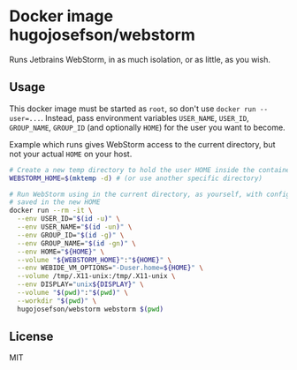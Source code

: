 # Docker image hugojosefson/webstorm

Runs Jetbrains WebStorm, in as much isolation, or as little, as you
wish.

## Usage

This docker image must be started as `root`, so don't use `docker
run --user=...`. Instead,  pass environment variables `USER_NAME`,
`USER_ID`, `GROUP_NAME`, `GROUP_ID` (and optionally `HOME`) for the
user you want to become.

Example which runs gives WebStorm access to the current directory, but
not your actual `HOME` on your host.

```bash
# Create a new temp directory to hold the user HOME inside the container
WEBSTORM_HOME=$(mktemp -d) # (or use another specific directory)

# Run WebStorm using in the current directory, as yourself, with config
# saved in the new HOME
docker run --rm -it \
  --env USER_ID="$(id -u)" \
  --env USER_NAME="$(id -un)" \
  --env GROUP_ID="$(id -g)" \
  --env GROUP_NAME="$(id -gn)" \
  --env HOME="${HOME}" \
  --volume "${WEBSTORM_HOME}":"${HOME}" \
  --env WEBIDE_VM_OPTIONS="-Duser.home=${HOME}" \
  --volume /tmp/.X11-unix:/tmp/.X11-unix \
  --env DISPLAY="unix${DISPLAY}" \
  --volume "$(pwd)":"$(pwd)" \
  --workdir "$(pwd)" \
  hugojosefson/webstorm webstorm $(pwd)
```

## License

MIT
